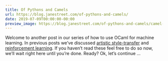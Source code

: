 ```yaml
---
title: Of Pythons and Camels
url: https://blog.janestreet.com/of-pythons-and-camels/
date: 2019-07-09T00:00:00-00:00
preview_image: https://blog.janestreet.com/of-pythons-and-camels/camel-identify.jpg
---
```


<p>Welcome to another post in our series of how to use OCaml for machine learning.
In previous posts we’ve discussed <a href="https://blog.janestreet.com/deep-learning-experiments-in-ocaml/">artistic style-transfer</a> and
<a href="https://blog.janestreet.com/playing-atari-games-with-ocaml-and-deep-rl/">reinforcement learning</a>. If you haven’t read these feel
free to do so now, we’ll wait right here until you’re done. Ready? Ok, let’s
continue …</p>
